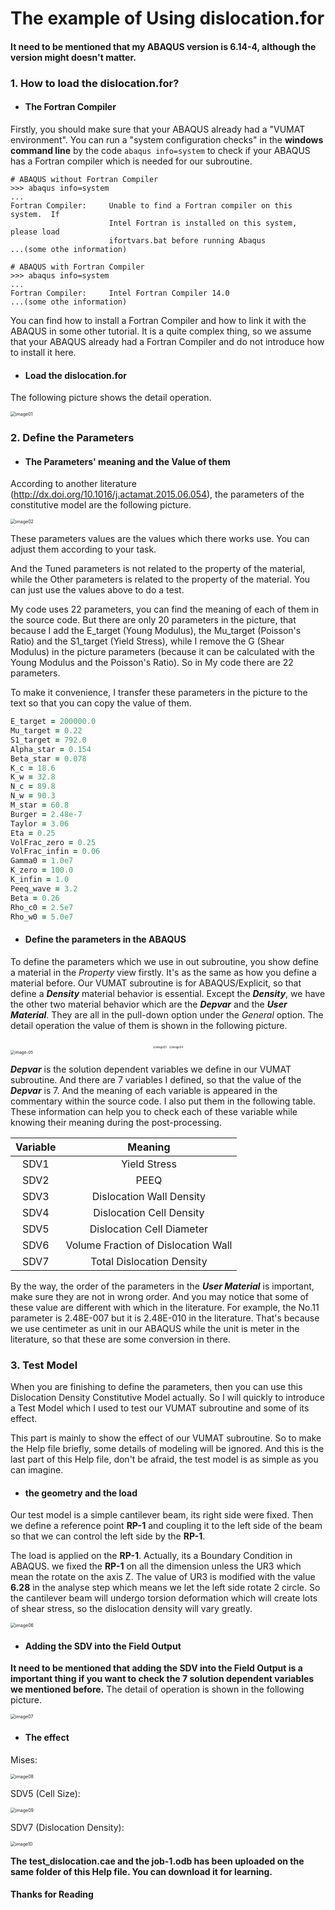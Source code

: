 # The example of Using dislocation.for

#### It need to be mentioned that my ABAQUS version is 6.14-4, although the version might doesn't matter. 

### 1. How to load the dislocation.for?

- #### The Fortran Compiler

Firstly, you should make sure that your ABAQUS already had a "VUMAT environment". You can run a "system configuration checks" in the **windows command line** by the code `abaqus info=system` to check if your ABAQUS has a Fortran compiler which is needed for our subroutine. 

```
# ABAQUS without Fortran Compiler
>>> abaqus info=system
...
Fortran Compiler:     Unable to find a Fortran compiler on this system.  If
                      Intel Fortran is installed on this system, please load
                      ifortvars.bat before running Abaqus
...(some othe information)

# ABAQUS with Fortran Compiler
>>> abaqus info=system
...
Fortran Compiler:     Intel Fortran Compiler 14.0
...(some othe information)
```

You can find how to install a Fortran Compiler and how to link it with the ABAQUS in some other tutorial. It is a quite complex thing, so we assume that your ABAQUS already had a Fortran Compiler and do not introduce how to install it here.



- #### Load the dislocation.for

The following picture shows the detail operation.

<img src="\imgs\01.png" alt="image01" style="zoom: 50%;" />





### 2. Define the Parameters

- #### The Parameters' meaning and the Value of them

According to another literature (http://dx.doi.org/10.1016/j.actamat.2015.06.054), the parameters of the constitutive model are the following picture.

<img src="\imgs\02.png" alt="image02" style="zoom: 50%;" />

These parameters values are the values which there works use. You can adjust them according to your task.

And the Tuned parameters is not related to the property of the material, while the Other parameters is related to the property of  the material. You can just use the values above to do a test.

My code uses 22 parameters, you can find the meaning of each of them in the source code. But there are only 20 parameters in the picture, that because I add the E_target (Young Modulus), the Mu_target (Poisson's Ratio) and the S1_target (Yield Stress), while I remove the G (Shear Modulus) in the picture parameters (because it can be calculated with the Young Modulus and the Poisson's Ratio). So in My code there are 22 parameters.

To make it convenience, I transfer these parameters in the picture to the text so that you can copy the value of them. 

```fortran
E_target = 200000.0
Mu_target = 0.22
S1_target = 792.0
Alpha_star = 0.154
Beta_star = 0.078
K_c = 18.6
K_w = 32.8
N_c = 89.8
N_w = 90.3
M_star = 60.8
Burger = 2.48e-7
Taylor = 3.06
Eta = 0.25
VolFrac_zero = 0.25
VolFrac_infin = 0.06
Gamma0 = 1.0e7
K_zero = 100.0
K_infin = 1.0
Peeq_wave = 3.2
Beta = 0.26
Rho_c0 = 2.5e7
Rho_w0 = 5.0e7
```



- #### Define the parameters in the ABAQUS

To define the parameters which we use in out subroutine, you show define a material in the *Property* view firstly. It's as the same as how you define a material before. Our VUMAT subroutine is for ABAQUS/Explicit, so that define a ***Density*** material behavior is essential. Except the ***Density***, we have the other two material behavior which are the ***Depvar*** and the ***User Material***. They are all in the pull-down option under the *General* option. The detail operation the value of them is shown in the following picture.

<center>
    <img src="\imgs\03.png" alt="image03" style="zoom:30%;" />
    <img src="\imgs\04.png" alt="image04" style="zoom:30%;" />
</center>
<img src="\imgs\05.png" alt="image-05" style="zoom:45%;" />

***Depvar*** is the solution dependent variables we define in our VUMAT subroutine. And there are 7 variables I defined, so that the value of the ***Depvar*** is 7. And the meaning of each variable is appeared in the commentary within the source code. I also put them in the following table. These information can help you to check each of these variable while knowing their meaning during the post-processing.

| Variable |               Meaning               |
| :------: | :---------------------------------: |
|   SDV1   |            Yield Stress             |
|   SDV2   |                PEEQ                 |
|   SDV3   |      Dislocation Wall Density       |
|   SDV4   |      Dislocation Cell Density       |
|   SDV5   |      Dislocation Cell Diameter      |
|   SDV6   | Volume Fraction of Dislocation Wall |
|   SDV7   |      Total Dislocation Density      |

By the way, the order of the parameters in the ***User Material*** is important, make sure they are not in wrong order. And you may notice that some of these value are different with which in the literature. For example, the No.11 parameter is 2.48E-007 but it is 2.48E-010 in the literature. That's because we use centimeter as unit in our ABAQUS while the unit is meter in the literature, so that these are some conversion in there.



### 3. Test Model

When you are finishing to define the parameters, then you can use this Dislocation Density Constitutive Model actually. So I will quickly to  introduce a Test Model which I used to test our VUMAT subroutine and some of its effect.

This part is mainly to show the effect of our VUMAT subroutine. So to make the Help file briefly, some details of modeling will be ignored. And this is the last part of this Help file, don't be afraid, the test model is as simple as you can imagine.

- #### the geometry and the load

Our test model is a simple cantilever beam, its right side were fixed. Then we define a reference point **RP-1** and coupling it to the left side of the beam so that we can control the left side by the **RP-1**.

The load is applied on the **RP-1**. Actually, its a Boundary Condition in ABAQUS. we fixed the **RP-1** on all the dimension unless the UR3 which mean the rotate on the axis Z. The value of UR3 is modified with the value **6.28** in the analyse step which means we let the left side rotate 2 circle. So the cantilever beam will undergo torsion deformation which will create lots of shear stress, so the dislocation density will vary greatly.

<img src="\imgs\06.png" alt="image06" style="zoom:50%;" />



- #### Adding the SDV into the Field Output

**It need to be mentioned that adding the SDV into the Field Output is a important thing if you want to check the 7 solution dependent variables we mentioned before.** The detail of operation is shown in the following picture.

<img src="\imgs\07.png" alt="image07" style="zoom:50%;" />



- #### The effect

Mises:

<img src="\imgs\08.png" alt="image08" style="zoom:50%;" />



SDV5 (Cell Size):

<img src="\imgs\09.png" alt="image09" style="zoom:50%;" />



SDV7 (Dislocation Density):

<img src="\imgs\10.png" alt="image10" style="zoom:50%;" />



**The test_dislocation.cae and the job-1.odb has been uploaded on the same folder of this Help file. You can download it for learning.**

#### Thanks for Reading


